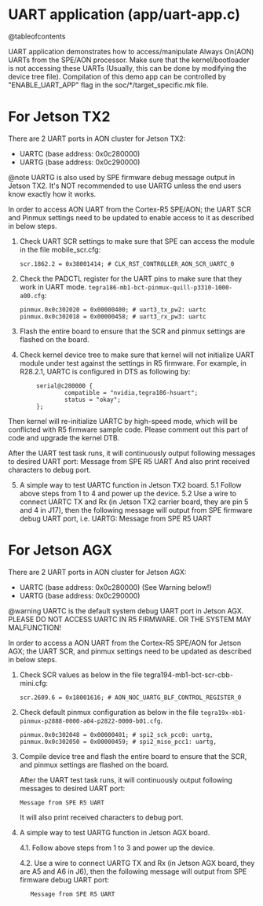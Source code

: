 UART application (app/uart-app.c)
=================================

@tableofcontents

UART application demonstrates how to access/manipulate Always On(AON) UARTs from
the SPE/AON processor. Make sure that the kernel/bootloader is not accessing
these UARTs (Usually, this can be done by modifying the device tree file).
Compilation of this demo app can be controlled by "ENABLE_UART_APP" flag
in the soc/*/target_specific.mk file.

# For Jetson TX2 #

There are 2 UART ports in AON cluster for Jetson TX2:
- UARTC (base address: 0x0c280000)
- UARTG (base address: 0x0c290000)

@note UARTG is also used by SPE firmware debug message output in Jetson TX2.
It's NOT recommended to use UARTG unless the end users know exactly how it
works.

In order to access AON UART from the Cortex-R5 SPE/AON; the UART SCR and
Pinmux settings need to be updated to enable access to it as described in below
steps.

1. Check UART SCR settings to make sure that SPE can access the module in the
file mobile_scr.cfg:

       scr.1862.2 = 0x38001414; # CLK_RST_CONTROLLER_AON_SCR_UARTC_0

2. Check the PADCTL register for the UART pins to make sure that they work in
   UART mode. `tegra186-mb1-bct-pinmux-quill-p3310-1000-a00.cfg`:

       pinmux.0x0c302020 = 0x00000400; # uart3_tx_pw2: uartc
       pinmux.0x0c302018 = 0x00000458; # uart3_rx_pw3: uartc

3. Flash the entire board to ensure that the SCR and pinmux settings are
flashed on the board.

4. Check kernel device tree to make sure that kernel will not initialize
UART module under test against the settings in R5 firmware.
For example, in R28.2.1, UARTC is configured in DTS as following by:
```
        serial@c280000 {
                compatible = "nvidia,tegra186-hsuart";
                status = "okay";
        };
```
Then kernel will re-initialize UARTC by high-speed mode, which will be
conflicted with R5 firmware sample code. Please comment out this part of
code and upgrade the kernel DTB.

After the UART test task runs, it will continuously output following messages
to desired UART port:
Message from SPE R5 UART
And also print received characters to debug port.

5. A simple way to test UARTC function in Jetson TX2 board.
5.1 Follow above steps from 1 to 4 and power up the device.
5.2 Use a wire to connect UARTC TX and Rx (in Jetson TX2 carrier board, they
are pin 5 and 4 in J17), then the following message will output from
SPE firmware debug UART port, i.e. UARTG:
Message from SPE R5 UART

# For Jetson AGX #

There are 2 UART ports in AON cluster for Jetson AGX:
- UARTC (base address: 0x0c280000) (See Warning below!)
- UARTG (base address: 0x0c290000)

@warning UARTC is the default system debug UART port in Jetson
AGX. PLEASE DO NOT ACCESS UARTC IN R5 FIRMWARE. OR THE SYSTEM MAY MALFUNCTION!

In order to access a AON UART from the Cortex-R5 SPE/AON for Jetson AGX; the
UART SCR, and pinmux settings need to be updated as described in below steps.

1. Check SCR values as below in the file tegra194-mb1-bct-scr-cbb-mini.cfg:

       scr.2609.6 = 0x18001616; # AON_NOC_UARTG_BLF_CONTROL_REGISTER_0

2. Check default pinmux configuration as below in the file
   `tegra19x-mb1-pinmux-p2888-0000-a04-p2822-0000-b01.cfg`.

       pinmux.0x0c302048 = 0x00000401; # spi2_sck_pcc0: uartg,
       pinmux.0x0c302050 = 0x00000459; # spi2_miso_pcc1: uartg,

3. Compile device tree and flash the entire board to ensure that the SCR,
   and pinmux settings are flashed on the board.

   After the UART test task runs, it will continuously output following messages
   to desired UART port:

       Message from SPE R5 UART
   It will also print received characters to debug port.

4. A simple way to test UARTG function in Jetson AGX board.

   4.1. Follow above steps from 1 to 3 and power up the device.

   4.2. Use a wire to connect UARTG TX and Rx (in Jetson AGX board, they are
      A5 and A6 in J6), then the following message will output from
      SPE firmware debug UART port:

          Message from SPE R5 UART
